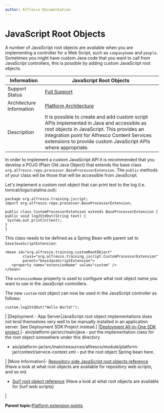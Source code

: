 ```yaml
---
author: Alfresco Documentation
---
```


# JavaScript Root Objects

A number of JavaScript root objects are available when you are implementing a controller for a Web Script, such as `companyhome` and `people`. Sometimes you might have custom Java code that you want to call from JavaScript controllers, this is possible by adding custom JavaScript root objects.

|Information|JavaScript Root Objects|
|-----------|-----------------------|
|Support Status|[Full Support](http://docs.alfresco.com/support/concepts/su-product-lifecycle.html)|
|Architecture Information|[Platform Architecture](../concepts/dev-platform-arch.md)|
|Description|It is possible to create and add custom script APIs implemented in Java and accessible as root objects in JavaScript. This provides an integration point for Alfresco Content Services extensions to provide custom JavaScript APIs where appropriate.

 In order to implement a custom JavaScript API it is recommended that you develop a POJO \(Plain Old Java Object\) that extends the base class `org.alfresco.repo.processor.BaseProcessorExtension`. The `public` methods of your class will be those that will be accessible from JavaScript.

 Let's implement a custom root object that can print text to the log \(i.e. tomcat/logs/catalina.out\):

 ```
package org.alfresco.training.jscript;
import org.alfresco.repo.processor.BaseProcessorExtension;

public class CustomProcessorExtension extends BaseProcessorExtension {
 public void log2StdOut(String text) {
  System.out.println(text);
 }
}   
```

 This class needs to be defined as a Spring Bean with parent set to `baseJavaScriptExtension`:

 ```
<bean id="org.alfresco.training.customRootObject" 
         class="org.alfresco.training.jscript.CustomProcessorExtension" 
         parent="baseJavaScriptExtension">
    <property name="extensionName" value="custom" />
</bean>
```

 The `extensionName` property is used to configure what root object name you want to use in the JavaScript controllers.

 The new `custom` root object can now be used in the JavaScript controller as follows:

 ```
custom.log2StdOut("Hello World!");
```

|
|Deployment - App Server|JavaScript root object implementations does not lend themselves very well to be manually installed in an application server. See Deployment SDK Project instead.|
|[Deployment All-in-One SDK project](../concepts/sdk-getting-started.md).|-   aio/platform-jar/src/main/java - put the implementation class for the root object somewhere under this directory
-   aio/platform-jar/src/main/resources/alfresco/module/platform-jar/context/service-context.xml - put the root object Spring bean here.


|
|More Information|-   [Repository side JavaScript root objects reference](API-JS-rootscoped.md) \(Have a look at what root objects are available for repository web scripts, and so on\)
-   [Surf root object reference](APISurf-rootscoped.md) \(Have a look at what root objects are available for Surf web scripts\)

|

**Parent topic:**[Platform extension points](../concepts/dev-platform-extension-points.md)

